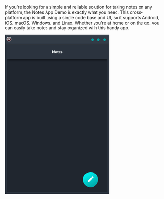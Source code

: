 If you're looking for a simple and reliable solution for taking notes on any platform, the Notes App Demo is exactly what you need. This cross-platform app is built using a single code base and UI, so it supports Android, iOS, macOS, Windows, and Linux. Whether you're at home or on the go, you can easily take notes and stay organized with this handy app.

![screenshot](screenshot.gif)
